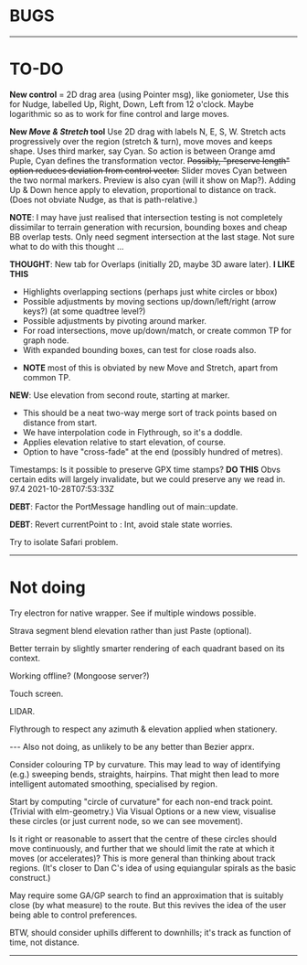 
# BUGS

---

# TO-DO

**New control** = 2D drag area (using Pointer msg), like goniometer,
Use this for Nudge, labelled Up, Right, Down, Left from 12 o'clock.
Maybe logarithmic so as to work for fine control and large moves.

**New _Move & Stretch_ tool**
Use 2D drag with labels N, E, S, W.
Stretch acts progressively over the region (stretch & turn), move moves and keeps shape.
Uses third marker, say Cyan. So action is between Orange amd Puple,
Cyan defines the transformation vector.
~~Possibly, "preserve length" option reduces deviation from control vector.~~
Slider moves Cyan between the two normal markers.
Preview is also cyan (will it show on Map?).
Adding Up & Down hence apply to elevation, proportional to distance on track.
(Does not obviate Nudge, as that is path-relative.)

**NOTE**: I may have just realised that intersection testing is not completely dissimilar to
terrain generation with recursion, bounding boxes and cheap BB overlap tests.
Only need segment intersection at the last stage. Not sure what to do with this thought ...

**THOUGHT**: New tab for Overlaps (initially 2D, maybe 3D aware later). **I LIKE THIS**
- Highlights overlapping sections (perhaps just white circles or bbox)
- Possible adjustments by moving sections up/down/left/right (arrow keys?) (at some quadtree level?)
- Possible adjustments by pivoting around marker.
- For road intersections, move up/down/match, or create common TP for graph node.
- With expanded bounding boxes, can test for close roads also.
+ **NOTE** most of this is obviated by new Move and Stretch, apart from common TP.

**NEW**: Use elevation from second route, starting at marker.
- This should be a neat two-way merge sort of track points based on distance from start.
- We have interpolation code in Flythrough, so it's a doddle.
- Applies elevation relative to start elevation, of course.
- Option to have "cross-fade" at the end (possibly hundred of metres).

Timestamps: Is it possible to preserve GPX time stamps? **DO THIS**
Obvs certain edits will largely invalidate, but we could preserve any we read in.
<trkpt lat="51.6159740" lon="-0.3014110">
<ele>97.4</ele>
<time>2021-10-28T07:53:33Z</time>


**DEBT**: Factor the PortMessage handling out of main::update.

**DEBT**: Revert currentPoint to : Int, avoid stale state worries.

Try to isolate Safari problem.

---

# Not doing

Try electron for native wrapper. See if multiple windows possible.

Strava segment blend elevation rather than just Paste (optional).

Better terrain by slightly smarter rendering of each quadrant based on its context.

Working offline? (Mongoose server?)

Touch screen.

LIDAR.

Flythrough to respect any azimuth & elevation applied when stationery.

--- Also not doing, as unlikely to be any better than Bezier apprx.

Consider colouring TP by curvature.
This may lead to way of identifying (e.g.) sweeping bends, straights, hairpins.
That might then lead to more intelligent automated smoothing, specialised by region.

Start by computing "circle of curvature" for each non-end track point. (Trivial with elm-geometry.)
Via Visual Options or a new view, visualise these circles (or just current node, so we can see movement).

Is it right or reasonable to assert that the centre of these circles should move continuously,
and further that we should limit the rate at which it moves (or accelerates)?
This is more general than thinking about track regions.
(It's closer to Dan C's idea of using equiangular spirals as the basic construct.)

May require some GA/GP search to find an approximation that is suitably close (by what measure) to the route.
But this revives the idea of the user being able to control preferences.

BTW, should consider uphills different to downhills; it's track as function of time, not distance.

---

